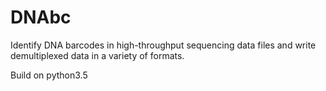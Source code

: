 DNAbc
=====

Identify DNA barcodes in high-throughput sequencing data files and write
demultiplexed data in a variety of formats.

Build on python3.5
